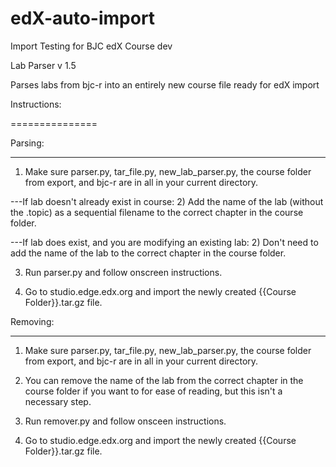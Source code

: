 edX-auto-import
===============

Import Testing for BJC edX Course dev

Lab Parser v 1.5

Parses labs from bjc-r into an entirely new course file ready for edX import 

Instructions:

===============

Parsing:

---------------

1) Make sure parser.py, tar_file.py, new_lab_parser.py, the course folder from export, and bjc-r are in all in your current directory. 

---If lab doesn't already exist in course:
2) Add the name of the lab (without the .topic) as a sequential filename to the correct chapter in the course folder. 

---If lab does exist, and you are modifying an existing lab:
2) Don't need to add the name of the lab to the correct chapter in the course folder.


3) Run parser.py and follow onscreen instructions.

4) Go to studio.edge.edx.org and import the newly created {{Course Folder}}.tar.gz file.

Removing:

---------------

1) Make sure parser.py, tar_file.py, new_lab_parser.py, the course folder from export, and bjc-r are in all in your current directory. 

2) You can remove the name of the lab from the correct chapter in the course folder if you want to for ease of reading, but this isn't a necessary step. 

3) Run remover.py and follow onsceen instructions.

4) Go to studio.edge.edx.org and import the newly created {{Course Folder}}.tar.gz file.


